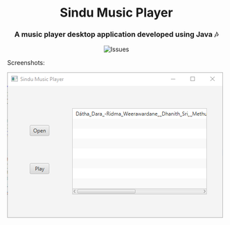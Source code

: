 <h1 align="center"> Sindu Music Player </h1>
<h3 align="center">A music player desktop application developed using Java 🎶</h3>

<p align="center">
<img alt="Issues" src="https://img.shields.io/badge/Development-Ongoing-brightgreen" />
</p>

Screenshots:

![ss](https://github.com/UdithaIshan/sindu/blob/master/screenshots/Annotation%202020-10-08%20002958.png)



